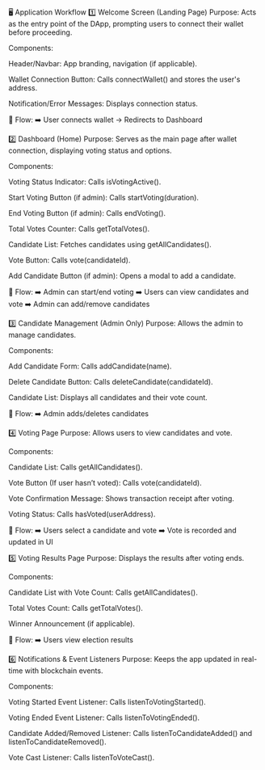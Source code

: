 🖥️ Application Workflow
1️⃣ Welcome Screen (Landing Page)
Purpose: Acts as the entry point of the DApp, prompting users to connect their wallet before proceeding.

Components:

Header/Navbar: App branding, navigation (if applicable).

Wallet Connection Button: Calls connectWallet() and stores the user's address.

Notification/Error Messages: Displays connection status.

🔄 Flow:
➡️ User connects wallet → Redirects to Dashboard

2️⃣ Dashboard (Home)
Purpose: Serves as the main page after wallet connection, displaying voting status and options.

Components:

Voting Status Indicator: Calls isVotingActive().

Start Voting Button (if admin): Calls startVoting(duration).

End Voting Button (if admin): Calls endVoting().

Total Votes Counter: Calls getTotalVotes().

Candidate List: Fetches candidates using getAllCandidates().

Vote Button: Calls vote(candidateId).

Add Candidate Button (if admin): Opens a modal to add a candidate.

🔄 Flow:
➡️ Admin can start/end voting
➡️ Users can view candidates and vote
➡️ Admin can add/remove candidates

3️⃣ Candidate Management (Admin Only)
Purpose: Allows the admin to manage candidates.

Components:

Add Candidate Form: Calls addCandidate(name).

Delete Candidate Button: Calls deleteCandidate(candidateId).

Candidate List: Displays all candidates and their vote count.

🔄 Flow:
➡️ Admin adds/deletes candidates

4️⃣ Voting Page
Purpose: Allows users to view candidates and vote.

Components:

Candidate List: Calls getAllCandidates().

Vote Button (If user hasn’t voted): Calls vote(candidateId).

Vote Confirmation Message: Shows transaction receipt after voting.

Voting Status: Calls hasVoted(userAddress).

🔄 Flow:
➡️ Users select a candidate and vote
➡️ Vote is recorded and updated in UI

5️⃣ Voting Results Page
Purpose: Displays the results after voting ends.

Components:

Candidate List with Vote Count: Calls getAllCandidates().

Total Votes Count: Calls getTotalVotes().

Winner Announcement (if applicable).

🔄 Flow:
➡️ Users view election results

6️⃣ Notifications & Event Listeners
Purpose: Keeps the app updated in real-time with blockchain events.

Components:

Voting Started Event Listener: Calls listenToVotingStarted().

Voting Ended Event Listener: Calls listenToVotingEnded().

Candidate Added/Removed Listener: Calls listenToCandidateAdded() and listenToCandidateRemoved().

Vote Cast Listener: Calls listenToVoteCast().
